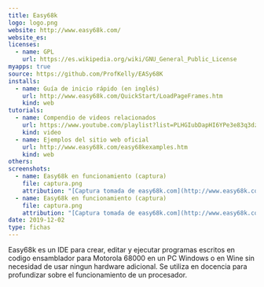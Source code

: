 ```yaml
---
title: Easy68k
logo: logo.png
website: http://www.easy68k.com/
website_es: 
licenses:
  - name: GPL
    url: https://es.wikipedia.org/wiki/GNU_General_Public_License
myapps: true
source: https://github.com/ProfKelly/EASy68K
installs:
  - name: Guía de inicio rápido (en inglés)
    url: http://www.easy68k.com/QuickStart/LoadPageFrames.htm
    kind: web
tutorials:
  - name: Compendio de videos relacionados
    url: https://www.youtube.com/playlist?list=PLHGIubDapHI6YPe3e83q3dzDm91US_ium
    kind: video
  - name: Ejemplos del sitio web oficial
    url: http://www.easy68k.com/easy68kexamples.htm
    kind: web
others:
screenshots:
  - name: Easy68k en funcionamiento (captura)
    file: captura.png
    attribution: "[Captura tomada de easy68k.com](http://www.easy68k.com/images/sim68k.PNG)"
  - name: Easy68k en funcionamiento (captura)
    file: captura.png
    attribution: "[Captura tomada de easy68k.com](http://www.easy68k.com/images/easybin.png)"
date: 2019-12-02
type: fichas
---
```


Easy68k es un IDE para crear, editar y ejecutar programas escritos en codigo ensamblador para Motorola 68000 en un PC Windows o en Wine sin necesidad de usar ningun hardware adicional.
Se utiliza en docencia para profundizar sobre el funcionamiento de un procesador.